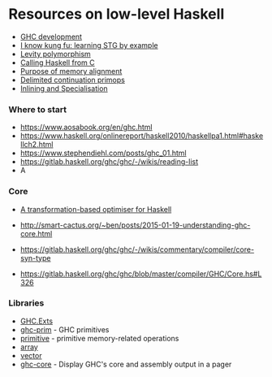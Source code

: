 Resources on low-level Haskell
==============================

- [GHC development](https://ghc.dev/)
- [I know kung fu: learning STG by example](https://gitlab.haskell.org/ghc/ghc/-/wikis/commentary/compiler/generated-code)
- [Levity polymorphism](https://downloads.haskell.org/~ghc/latest/docs/html/users_guide/glasgow_exts.html#levity-polymorphism)
- [Calling Haskell from C](https://wiki.haskell.org/Calling_Haskell_from_C)
- [Purpose of memory alignment](https://stackoverflow.com/questions/381244/purpose-of-memory-alignment)
- [Delimited continuation primops](https://github.com/ghc-proposals/ghc-proposals/pull/313)
- [Inlining and Specialisation](https://wiki.haskell.org/Inlining_and_Specialisation)

### Where to start

- https://www.aosabook.org/en/ghc.html
- https://www.haskell.org/onlinereport/haskell2010/haskellpa1.html#haskellch2.html
- https://www.stephendiehl.com/posts/ghc_01.html
- https://gitlab.haskell.org/ghc/ghc/-/wikis/reading-list
- A

### Core

- [A transformation-based optimiser for Haskell](https://www.microsoft.com/en-us/research/wp-content/uploads/1998/09/comp-by-trans-scp.pdf)

- http://smart-cactus.org/~ben/posts/2015-01-19-understanding-ghc-core.html
- https://gitlab.haskell.org/ghc/ghc/-/wikis/commentary/compiler/core-syn-type
- https://gitlab.haskell.org/ghc/ghc/blob/master/compiler/GHC/Core.hs#L326

### Libraries

- [GHC.Exts](https://hackage.haskell.org/package/base-4.12.0.0/docs/GHC-Exts.html)
- [ghc-prim](https://hackage.haskell.org/package/ghc-prim) - GHC primitives
- [primitive](https://hackage.haskell.org/package/primitive-0.7.0.1) - primitive memory-related operations
- [array](https://hackage.haskell.org/package/array)
- [vector](https://hackage.haskell.org/package/vector)
- [ghc-core](http://hackage.haskell.org/package/ghc-core) - Display GHC's core and assembly output in a pager
